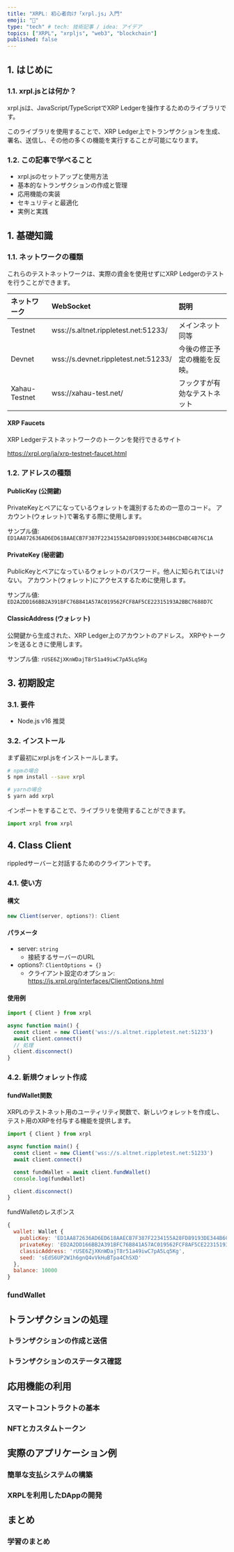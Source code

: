 ```yaml
---
title: "XRPL: 初心者向け「xrpl.js」入門"
emoji: "🙆"
type: "tech" # tech: 技術記事 / idea: アイデア
topics: ["XRPL", "xrpljs", "web3", "blockchain"]
published: false
---
```


## 1. はじめに

### 1.1. xrpl.jsとは何か？

xrpl.jsは、JavaScript/TypeScriptでXRP Ledgerを操作するためのライブラリです。

このライブラリを使用することで、XRP Ledger上でトランザクションを生成、署名、送信し、その他の多くの機能を実行することが可能になります。

### 1.2. この記事で学べること

- xrpl.jsのセットアップと使用方法
- 基本的なトランザクションの作成と管理
- 応用機能の実装
- セキュリティと最適化
- 実例と実践

## 1. 基礎知識

### 1.1. ネットワークの種類

これらのテストネットワークは、実際の資金を使用せずにXRP Ledgerのテストを行うことができます。

|ネットワーク|WebSocket|説明|
|:---|:---|:--|
|Testnet|wss://s.altnet.rippletest.net:51233/|メインネット同等|
|Devnet|wss://s.devnet.rippletest.net:51233/|今後の修正予定の機能を反映。|
|Xahau-Testnet|wss://xahau-test.net/|フックすが有効なテストネット|

#### XRP Faucets

XRP Ledgerテストネットワークのトークンを発行できるサイト

https://xrpl.org/ja/xrp-testnet-faucet.html

### 1.2. アドレスの種類

#### PublicKey (公開鍵)

PrivateKeyとペアになっているウォレットを識別するための一意のコード。
アカウント(ウォレット)で署名する際に使用します。

サンプル値: `ED1AA872636AD6ED618AAECB7F387F2234155A28FD89193DE344B6CD4BC4B76C1A`

#### PrivateKey (秘密鍵)

PublicKeyとペアになっているウォレットのパスワード。他人に知られてはいけない。
アカウント(ウォレット)にアクセスするために使用します。

サンプル値: `ED2A2DD166BB2A391BFC76B841A57AC019562FCF8AF5CE22315193A2BBC7688D7C`

#### ClassicAddress (ウォレット)

公開鍵から生成された、XRP Ledger上のアカウントのアドレス。
XRPやトークンを送るときに使用します。

サンプル値: `rUSE6ZjXKnWDajT8r51a49iwC7pA5Lq5Kg`

## 3. 初期設定

### 3.1. 要件

- Node.js v16 推奨

### 3.2. インストール

まず最初にxrpl.jsをインストールします。

```bash
# npmの場合
$ npm install --save xrpl

# yarnの場合
$ yarn add xrpl
```

インポートをすることで、ライブラリを使用することができます。

```typescript
import xrpl from xrpl
```

## 4. Class Client

rippledサーバーと対話するためのクライアントです。

### 4.1. 使い方

#### 構文

```typescript
new Client(server, options?): Client
```

#### パラメータ

- server: `string`
  - 接続するサーバーのURL
- options?: `ClientOptions = {}`
  - クライアント設定のオプション: https://js.xrpl.org/interfaces/ClientOptions.html

#### 使用例

```typescript
import { Client } from xrpl

async function main() {
  const client = new Client('wss://s.altnet.rippletest.net:51233')
  await client.connect()
  // 処理
  client.disconnect()
}
```

### 4.2. 新規ウォレット作成

#### fundWallet関数

XRPLのテストネット用のユーティリティ関数で、新しいウォレットを作成し、テスト用のXRPを付与する機能を提供します。

```typescript
import { Client } from xrpl

async function main() {
  const client = new Client('wss://s.altnet.rippletest.net:51233')
  await client.connect()

  const fundWallet = await client.fundWallet()
  console.log(fundWallet)

  client.disconnect()
}
```

fundWalletのレスポンス


```javascript
{
  wallet: Wallet {
    publicKey: 'ED1AA872636AD6ED618AAECB7F387F2234155A28FD89193DE344B6CD4BC4B76C1A',
    privateKey: 'ED2A2DD166BB2A391BFC76B841A57AC019562FCF8AF5CE22315193A2BBC7688D7C',
    classicAddress: 'rUSE6ZjXKnWDajT8r51a49iwC7pA5Lq5Kg',
    seed: 'sEdS6UP2W1h6gnQ4vVkHuBTpa4ChSXD'
  },
  balance: 10000
}
```


### fundWallet

## トランザクションの処理

### トランザクションの作成と送信

### トランザクションのステータス確認

## 応用機能の利用

### スマートコントラクトの基本

### NFTとカスタムトークン

## 実際のアプリケーション例

### 簡単な支払システムの構築

### XRPLを利用したDAppの開発

## まとめ

### 学習のまとめ
